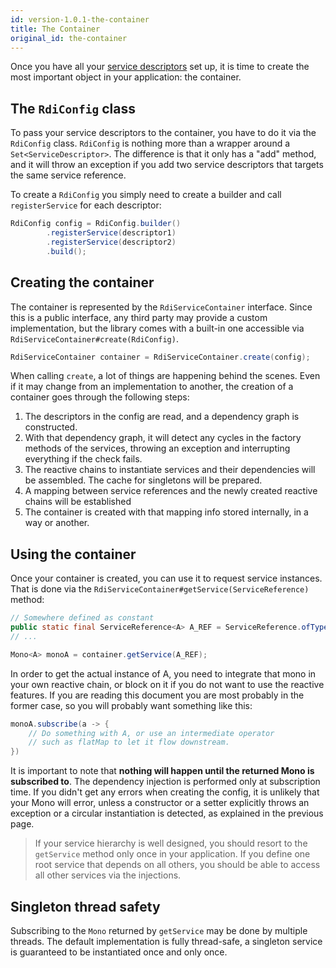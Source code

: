 ```yaml
---
id: version-1.0.1-the-container
title: The Container
original_id: the-container
---
```


Once you have all your [service descriptors](service-descriptors.md) set up, it is time to create the most important object in your application: the container.

## The `RdiConfig` class

To pass your service descriptors to the container, you have to do it via the `RdiConfig` class. `RdiConfig` is nothing more than a wrapper around a `Set<ServiceDescriptor>`. The difference is that it only has a "add" method, and it will throw an exception if you add two service descriptors that targets the same service reference.

To create a `RdiConfig` you simply need to create a builder and call `registerService` for each descriptor:

```java
RdiConfig config = RdiConfig.builder()
        .registerService(descriptor1)
        .registerService(descriptor2)
        .build();
```

## Creating the container

The container is represented by the `RdiServiceContainer` interface. Since this is a public interface, any third party may provide a custom implementation, but the library comes with a built-in one accessible via `RdiServiceContainer#create(RdiConfig)`.

```java
RdiServiceContainer container = RdiServiceContainer.create(config);
```

When calling `create`, a lot of things are happening behind the scenes. Even if it may change from an implementation to another, the creation of a container goes through the following steps:

1. The descriptors in the config are read, and a dependency graph is constructed.
2. With that dependency graph, it will detect any cycles in the factory methods of the services, throwing an exception and interrupting everything if the check fails.
3. The reactive chains to instantiate services and their dependencies will be assembled. The cache for singletons will be prepared.
4. A mapping between service references and the newly created reactive chains will be established
5. The container is created with that mapping info stored internally, in a way or another.

## Using the container

Once your container is created, you can use it to request service instances. That is done via the `RdiServiceContainer#getService(ServiceReference)` method:

```java
// Somewhere defined as constant
public static final ServiceReference<A> A_REF = ServiceReference.ofType(A.class);
// ...

Mono<A> monoA = container.getService(A_REF);
```

In order to get the actual instance of A, you need to integrate that mono in your own reactive chain, or block on it if you do not want to use the reactive features. If you are reading this document you are most probably in the former case, so you will probably want something like this:

```java
monoA.subscribe(a -> {
    // Do something with A, or use an intermediate operator
    // such as flatMap to let it flow downstream.
})
```

It is important to note that **nothing will happen until the returned Mono is subscribed to**. The dependency injection is performed only at subscription time. If you didn't get any errors when creating the config, it is unlikely that your Mono will error, unless a constructor or a setter explicitly throws an exception or a circular instantiation is detected, as explained in the previous page.

> If your service hierarchy is well designed, you should resort to the `getService` method only once in your application. If you define one root service that depends on all others, you should be able to access all other services via the injections.

## Singleton thread safety

Subscribing to the `Mono` returned by `getService` may be done by multiple threads. The default implementation is fully thread-safe, a singleton service is guaranteed to be instantiated once and only once.
